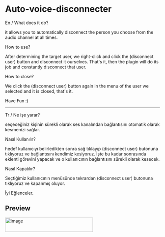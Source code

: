# Auto-voice-disconnecter
En /
What does it do?

it allows you to automatically disconnect the person you choose from the audio channel at all times.

How to use?

After determining the target user, we right-click and click the (disconnect user) button and disconnect it ourselves. That's it, then the plugin will do its job and constantly disconnect that user.

How to close?

We click the (disconnect user) button again in the menu of the user we selected and it is closed, that's it.

Have Fun :)

-------------------------------------------------------------------------------------

Tr /
Ne işe yarar?

seçeceğiniz kişinin sürekli olarak ses kanalından bağlantısını otomatik olarak kesmenizi sağlar.

Nasıl Kullanılır?

hedef kullanıcıyı belirledikten sonra sağ tıklayıp (disconnect user) butonuna tıklıyoruz ve bağlantısını kendimiz kesiyoruz. İşte bu kadar sonrasında eklenti görevini yapacak ve o kullanıcının bağlantısını sürekli olarak kesecek.

Nasıl Kapatılır?

Seçtiğimiz kullanıcının menüsünde tekrardan (disconnect user) butonuna tıklıyoruz ve kapanmış oluyor.

İyi Eğlenceler.

## Preview
<img width="286" height="46" alt="image" src="https://github.com/user-attachments/assets/e7fbcadc-e07c-4eb6-878a-2dbe5feb249e" />
